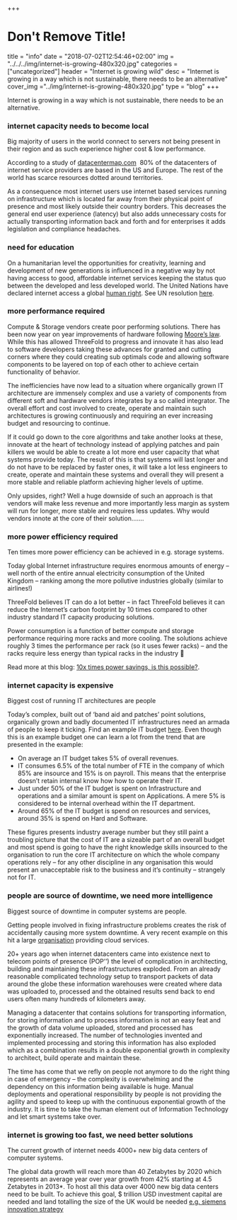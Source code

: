 +++
# Don't Remove Title!
title =  "info"
date = "2018-07-02T12:54:46+02:00"
img = "../../../img/internet-is-growing-480x320.jpg"
categories = ["uncategorized"]
header = "Internet is growing wild"
desc = "Internet is growing in a way which is not sustainable, there needs to be an alternative"
cover_img ="../img/internet-is-growing-480x320.jpg"
type = "blog"
+++

Internet is growing in a way which is not sustainable, there needs to be an alternative.

### internet capacity needs to become local

Big majority of users in the world connect to servers not being present in their region and as such experience higher cost &amp; low performance.

According to a study of&nbsp;[datacentermap.com](http://www.datacentermap.com/) &nbsp;80% of the datacenters of internet service providers are based in the US and Europe. The rest of the world has scarce resources dotted around territories.

As a consequence most internet users use internet based services running on infrastructure which is located far away from their physical point of presence and most likely outside their country borders. This decreases the general end user experience (latency) but also adds unnecessary costs for actually transporting information back and forth and for enterprises it adds legislation and compliance headaches.

### need for education

On a humanitarian level the opportunities for creativity, learning and development of new generations is influenced in a negative way by not having access to good, affordable internet services keeping the status quo between the developed and less developed world. The United Nations have declared internet access a global&nbsp;[human right](http://www.businessinsider.com/un-says-internet-access-is-a-human-right-2016-7?international=true&amp;r=US&amp;IR=T). See UN resolution&nbsp;[here](https://www.article19.org/data/files/Internet_Statement_Adopted.pdf).

### more performance required

Compute &amp; Storage vendors create poor performing solutions. There has been now year on year improvements of hardware following&nbsp;[Moore’s law](https://en.wikipedia.org/wiki/Moore%27s_law). While this has allowed ThreeFold to progress and innovate it has also lead to software developers taking these advances for granted and cutting corners where they could creating sub optimals code and allowing software components to be layered on top of each other to achieve certain functionality of behavior.

The inefficiencies have now lead to a situation where organically grown IT architecture are immensely complex and use a variety of components from different soft and hardware vendors integrates by a so called integrator. The overall effort and cost involved to create, operate and maintain such architectures is growing continuously and requiring an ever increasing budget and resourcing to continue.

If it could go down to the core algorithms and take another looks at these, innovate at the heart of technology instead of applying patches and pain killers we would be able to create a lot more end user capacity that what systems provide today. The result of this is that systems will last longer and do not have to be replaced by faster ones, it will take a lot less engineers to create, operate and maintain these systems and overall they will present a more stable and reliable platform achieving higher levels of uptime.

Only upsides, right? Well a huge downside of such an approach is that vendors will make less revenue and more importantly less margin as system will run for longer, more stable and requires less updates. Why would vendors innote at the core of their solution…….

### more power efficiency required

Ten times more power efficiency can be achieved in e.g. storage systems.

Today global Internet infrastructure requires enormous amounts of energy – well north of the entire annual electricity consumption of the United Kingdom – ranking among the more pollutive industries globally (similar to airlines!)

ThreeFold believes IT can do a lot better – in fact ThreeFold believes it can reduce the Internet’s carbon footprint by 10 times compared to other industry standard IT capacity producing solutions.

Power consumption is a function of better compute and storage performance requiring more racks and more cooling. The solutions achieve roughly 3 times the performance per rack (so it uses fewer racks) – and the racks require less energy than typical racks in the industry 🙂

Read more at this blog:&nbsp;[10x times power savings, is this possible?](https://threefoldtoken.com/information/10-times-power-savings/).

### internet capacity is expensive

Biggest cost of running IT architectures are people

Today’s complex, built out of ‘band aid and patches’ point solutions, organically grown and badly documented IT infrastructures need an armada of people to keep it ticking. Find an example IT budget&nbsp;[here](http://www.gartner.com/downloads/public/explore/metricsAndTools/ITBudget_Sample_2012.pdf). Even though this is an example budget one can learn a lot from the trend that are presented in the example:

* On average an IT budget takes 5% of overall revenues.
* IT consumes 6.5% of the total number of FTE in the company of which 85% are insource and 15% is on payroll. This means that the enterprise doesn’t retain internal know how how to operate their IT.
* Just under 50% of the IT budget is spent on Infrastructure and operations and a similar amount is spent on Applications. A mere 5% is considered to be internal overhead within the IT department.
* Around 65% of the IT budget is spend on resources and services, around 35% is spend on Hard and Software.

These figures presents industry average number but they still paint a troubling picture that the cost of IT are a sizeable part of an overall budget and most spend is going to have the right knowledge skills insourced to the organisation to run the core IT architecture on which the whole company operations rely – for any other discipline in any organisation this would present an unacceptable risk to the business and it’s continuity – strangely not for IT.

### people are source of downtime, we need more intelligence

Biggest source of downtime in computer systems are people.

Getting people involved in fixing infrastructure problems creates the risk of accidentally causing more system downtime. A very recent example on this hit a large&nbsp;[organisation](https://aws.amazon.com/message/41926/)&nbsp;providing cloud services.

20+ years ago when internet datacenters came into existence next to telecom points of presence (POP’’) the level of complication in architecting, building and maintaining these infrastructures exploded. From an already reasonable complicated technology setup to transport packets of data around the globe these information warehouses were created where data was uploaded to, processed and the obtained results send back to end users often many hundreds of kilometers     away.

Managing a datacenter that contains solutions for transporting information, for storing information and to process information is not an easy feat and the growth of data volume uploaded, stored and processed has exponentially increased. The number of technologies invented and implemented processing and storing this information has also exploded which as a combination results in a double exponential growth in complexity to architect, build operate and maintain these.

The time has come that we refly on people not anymore to do the right thing in case of emergency – the complexity is overwhelming and the dependency on this information being available is huge. Manual deployments and operational responsibility by people is not providing the agility and speed to keep up with the continuous exponential growth of the industry. It is time to take the human element out of Information Technology and let smart systems take over.

### internet is growing too fast, we need better solutions

The current growth of internet needs 4000+ new big data centers of computer systems.

The global data growth will reach more than 40 Zetabytes by 2020 which represents an average year over year growth from 42% starting at 4.5 Zetabytes in 2013*. To host all this data over 4000 new big data centers need to be built. To achieve this goal, $ trillion USD investment capital are needed and land totalling the size of the UK would be needed&nbsp;[e.g. siemens innovation strategy](https://www.siemens.com/innovation/en/home/innovation-strategy/driving-forward-digitalization.html)
